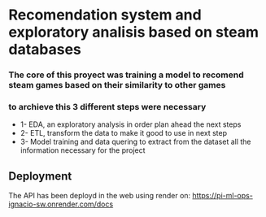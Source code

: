 # Recomendation system and exploratory analisis based on steam databases

### The core of this proyect was training a model to recomend steam games based on their similarity to other games
### to archieve this 3 different steps were necessary

* 1- EDA, an exploratory analysis in order plan ahead the next steps
* 2- ETL, transform the data to make it good to use in next step
* 3- Model training and data quering to extract from the dataset all the information necessary for the project

## Deployment

The API has been deployd in the web using render on: https://pi-ml-ops-ignacio-sw.onrender.com/docs
